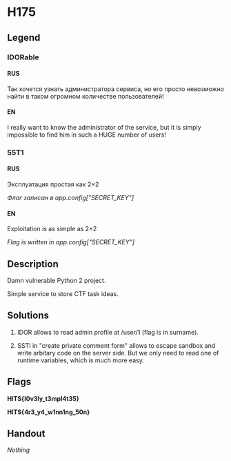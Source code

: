 # H175

## Legend

### IDORable

#### RUS

Так хочется узнать администратора сервиса, но его просто невозможно 
найти в таком огромном количестве пользователей!

#### EN

I really want to know the administrator of the service, but it is simply impossible
to find him in such a HUGE number of users!

### 55T1

#### RUS

Эксплуатация простая как 2×2

*Флаг записан в app.config["SECRET_KEY"]*

#### EN

Exploitation is as simple as 2×2

*Flag is written in app.config["SECRET_KEY"]*

## Description

Damn vulnerable Python 2 project.

Simple service to store CTF task ideas.

## Solutions

1. IDOR allows to read admin profile at <URL>/user/1 (flag is in surname).

2. SSTI in "create private comment form" allows to escape sandbox and 
write arbitary code on the server side. But we only need to read one of
runtime variables, which is much more easy.

## Flags

**HITS{l0v3ly_t3mpl4t35}**

**HITS{4r3_y4_w1nn1ng_50n}**

## Handout

*Nothing*
